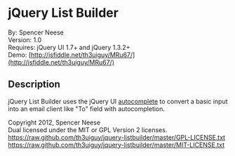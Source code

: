 jQuery List Builder
====================
By: Spencer Neese   
Version: 1.0   
Requires: jQuery UI 1.7+ and jQuery 1.3.2+   
Demo: [http://jsfiddle.net/th3uiguy/MRu67/](http://jsfiddle.net/th3uiguy/MRu67/)



## Description ##

jQuery List Builder uses the jQuery UI [autocomplete](http://jqueryui.com/demos/autocomplete/) to convert a basic input into an email client like "To" field with autocompletion.




Copyright 2012, Spencer Neese   
Dual licensed under the MIT or GPL Version 2 licenses.   
https://raw.github.com/th3uiguy/jquery-listbuilder/master/GPL-LICENSE.txt   
https://raw.github.com/th3uiguy/jquery-listbuilder/master/MIT-LICENSE.txt
